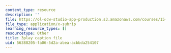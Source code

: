 ```yaml
---
content_type: resource
description: ''
file: https://ol-ocw-studio-app-production.s3.amazonaws.com/courses/15-031j-energy-decisions-markets-and-policies-spring-2012/56388205fa065d2aabeaacbbda254107_NmVdm5kqDvM.vtt
file_type: application/x-subrip
learning_resource_types: []
resourcetype: Other
title: 3play caption file
uid: 56388205-fa06-5d2a-abea-acbbda254107
---
```

